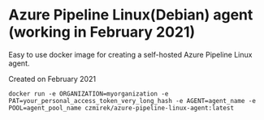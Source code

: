 # Azure Pipeline Linux(Debian) agent (working in February 2021)

Easy to use docker image for creating a self-hosted Azure Pipeline Linux agent.

Created on February 2021

```docker
docker run -e ORGANIZATION=myorganization -e PAT=your_personal_access_token_very_long_hash -e AGENT=agent_name -e POOL=agent_pool_name czmirek/azure-pipeline-linux-agent:latest
```
